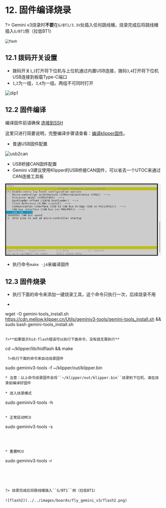 # 12. 固件编译烧录

?> Gemini v3烧录时**不要**在``G/BT1/3.3V``处插入任何跳线帽，烧录完成后将跳线帽插入``G/BT1``侧（拉低BT1）

<img src="../../images/boards/fly_gemini_v3/flash.png" alt="flash" style="zoom:80%;" />

## 12.1 拨码开关设置

* 拨码开关``1``,``2``打开将下位机与上位机通过内置USB连接，拨码``3``,``4``打开将下位机USB连接到板载Type-C端口
* ``1``,``2``为一组，``3``,``4``为一组。两组不可同时打开

![dip1](../../images/boards/fly_gemini_v3/dip1.png)

## 12.2 固件编译

编译固件前请确保 [连接到SSH](/board/fly_pi/FLY_π_description5 "点击即可跳转")

这里只进行简要说明，完整编译步骤请查看：[编译klipper固件](/board/fly_super8/firmware?id=_1-编译klipper固件 "点击即可跳转")。

* 普通USB固件配置

![usb2can](../../images/boards/fly_gemini_v3/usb.png ":no-zooom")

* USB桥接CAN固件配置
* Gemini v3建议使用Klipper的USB桥接CAN固件，可以省去一个UTOC来通过CAN连接工具板

![usb2can](../../images/boards/fly_gemini_v3/usb2can.png ":no-zooom")

* 执行命令```make -j4```来编译固件

## 12.3 固件烧录

* 执行下面的命令来添加一键烧录工具，这个命令只执行一次，后续烧录不用
* ```bash
 wget -O gemini-tools_install.sh https://cdn.mellow.klipper.cn/Utils/geminiv3-tools/gemini-tools_install.sh && sudo bash gemini-tools_install.sh 
 ```
 
 ?>**如果提示hid-flash错误可以执行下面命令，没有就无需执行**
 
 ```
 cd ~/klipper/lib/hidflash && make
 ```
  ?>执行下面的命令来自动烧录固件
 ```
sudo geminiv3-tools -f ~/klipper/out/klipper.bin
```
* 注意：以上命令烧录固件会将``~/klipper/out/klipper.bin``烧录到下位机，请在烧录前编译好固件

* 进入烧录模式

```
  sudo geminiv3-tools -h
  ```
  
* 正常启动MCU

  ```
  sudo geminiv3-tools -s
  ```

  

* 重置MCU

  ```
  sudo geminiv3-tools -r
  ```

  


?> 烧录完成后将跳线帽插入``G/BT1``侧（拉低BT1）

![flash2](../../images/boards/fly_gemini_v3/flash2.png)